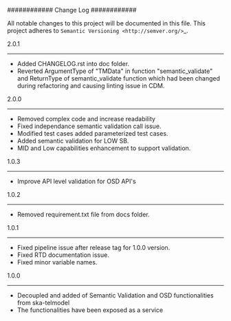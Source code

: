 ############
Change Log
############

All notable changes to this project will be documented in this file.
This project adheres to `Semantic Versioning <http://semver.org/>`_.

2.0.1
*****
* Added CHANGELOG.rst into doc folder.
* Reverted ArgumentType of "TMData" in function "semantic_validate" and ReturnType of semantic_validate function 
  which had been changed during refactoring and causing linting issue in CDM.

2.0.0
*****
* Removed complex code and increase readability
* Fixed independance semantic validation call issue.
* Modified test cases added parameterized test cases.
* Added semantic validation for LOW SB.
* MID and Low capabilities enhancement to support validation.

1.0.3
******
* Improve API level validation for OSD API's

1.0.2
******
* Removed requirement.txt file from docs folder.

1.0.1
******
* Fixed pipeline issue after release tag for 1.0.0 version.
* Fixed RTD documentation issue.
* Fixed minor variable names.


1.0.0
******

* Decoupled and added of Semantic Validation and OSD functionalities from ska-telmodel
* The functionalities have been exposed as a service
